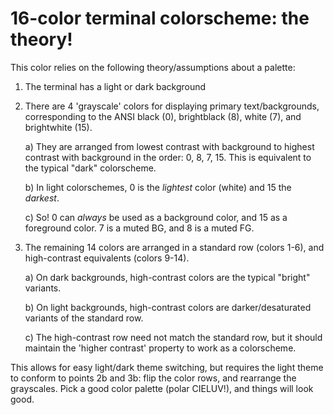 # 16-color terminal colorscheme: the theory!

This color relies on the following theory/assumptions about a palette:

1)  The terminal has a light or dark background

2)  There are 4 'grayscale' colors for displaying primary text/backgrounds,
    corresponding to the ANSI black (0), brightblack (8), white (7), and
    brightwhite (15).

    a) They are arranged from lowest contrast with background to highest
       contrast with background in the order: 0, 8, 7, 15. This is equivalent to
       the typical "dark" colorscheme.
    
    b) In light colorschemes, 0 is the *lightest* color (white) and 15 the *darkest*.

    c) So! 0 can *always* be used as a background color, and 15 as a foreground
       color. 7 is a muted BG, and 8 is a muted FG.

3)  The remaining 14 colors are arranged in a standard row (colors 1-6), and
    high-contrast equivalents (colors 9-14).

    a) On dark backgrounds, high-contrast colors are the typical "bright"
       variants.

    b) On light backgrounds, high-contrast colors are darker/desaturated
       variants of the standard row.

    c) The high-contrast row need not match the standard row, but it should
       maintain the 'higher contrast' property to work as a colorscheme.

This allows for easy light/dark theme switching, but requires the light theme to
conform to points 2b and 3b: flip the color rows, and rearrange the grayscales.
Pick a good color palette (polar CIELUV!), and things will look good.
